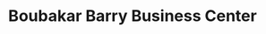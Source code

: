 ---
title: "Boubakar Barry Business Center"
url: /zwedru/boubakar-barry-business-center/
shop: convenience
---